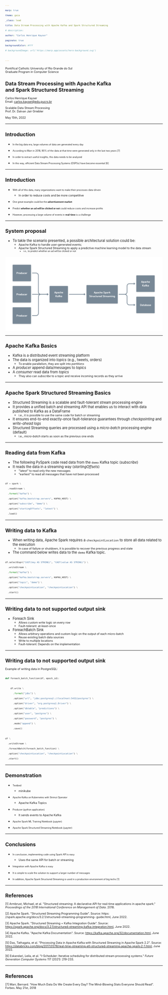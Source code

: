 ```yaml
---
marp: true
theme: gaia
_class: lead
title: Data Stream Processing with Apache Kafka and Spark Structured Streaming
# description: 
author: "Carlos Henrique Kayser"
paginate: true
backgroundColor: #fff
# backgroundImage: url('https://marp.app/assets/hero-background.svg')

---
```


<style scoped>
h1 { font-size: 1.5rem }

p { font-size: 80% }
</style>

Pontifical Catholic University of Rio Grande do Sul<br>Graduate Program in Computer Science

# Data Stream Processing with Apache Kafka<br>and Spark Structured Streaming

Carlos Henrique Kayser<br>Email: carlos.kayser@edu.pucrs.br

Scalable Data Stream Processing<br>Prof. Dr. Dalvan Jair Griebler

May 15th, 2022

---

<style> 
h1 { font-size: 1rem }

p { font-size: 80% }

li { font-size: 80% }

pre code { font-size: 50% }

img[alt~="center"] {
  display: block;
  margin: 0 auto;
}

figcaption {
  display: block;
  margin: 0 auto;
}
</style>

# Introduction

- In the big data era, large volumes of data are generated every day

- According to Marr in 2018, 90% of the data at that time were generated only in the last two years [7]

- In order to extract useful insights, this data needs to be analyzed

- In this way, efficient Data Stream Processing Systems (DSPSs) have become essential [6]





---
# Introduction

- With all of this data, many organizations want to make their processes data-driven
  - In order to reduce costs and be more competitive

- One great example could be the **advertisement market**

- Predict **whether an ad will be clicked or not** could reduce costs and increase profits

- However, processing a large volume of events in **real-time** is a challenge




---

# System proposal

- To takle the scenario presented, a possible architectural solution could be:
  - Apache Kafka to handle user-generated events;
  - Apache Spark Structured Streaming to apply a predictive machine learning model to the data stream
    - i.e., to predict whether an ad will be clicked or not

![w:700 center](figures/system-proposal.png)


<!-- To takle the scenario presented, a possible solution consists of applying a machine learning model (i.e., predict whether an ad will be clicked or not) with Apache Spark Structured Streaming in real-time on the data stream coming from Apache Kafka;     -->











---
# Apache Kafka Basics

- Kafka is a distributed event streaming platform
- The data is organized into _topics_ (e.g., tweets, orders)
  - To enable parallelism, they are split into _partitions_
- A _producer_ append data/messages to _topics_
- A _consumer_ read data from _topics_
  - They also can _subscribe_ to a _topic_ and receive incoming records as they arrive

<!-- 
![w:600 center](figures/kafka-topic.png)
*Fig.1 - 4K Mountains Wallpaper* 
 -->





---

# Apache Spark Structured Streaming Basics

- Structured Streaming is a scalable and fault-tolerant stream processing engine
- It provides a unified batch and streaming API that enables us to interact with data published to Kafka as a DataFrame
  - i.e., it is possible to use the same code for batch or streaming
- It ensures end-to-end exactly-once fault-tolerance guarantees through _checkpointing_ and _write-ahead logs_
- Structured Streaming queries are processed using a _micro-batch_ processing engine (default)
  - i.e., _micro-batch_ starts as soon as the previous one ends









---
# Reading data from Kafka


- The following PySpark code read data from the `demo` Kafka topic (*subscribe*)
- It reads the data in a streaming way (*startingOffsets*)
  - "latest" to read only the new messages
  - "earliest" to read all messages that have not been processed

```python
df = spark \
  .readStream \
  .format("kafka") \
  .option("kafka.bootstrap.servers", KAFKA_HOST) \
  .option("subscribe", "demo") \
  .option("startingOffsets", "latest") \
  .load()
```




---
# Writing data to Kafka

- When writing data, Apache Spark requires a `checkpointLocation` to store all data related to the execution
  - In case of failure or shutdown, it is possible to recover the previous progress and state
- The command below writes data to the `demo` Kafka topic. 

```python
df.selectExpr("CAST(key AS STRING)", "CAST(value AS STRING)") \
  .writeStream \
  .format("kafka") \
  .option("kafka.bootstrap.servers", KAFKA_HOST) \
  .option("topic", "demo") \
  .option("checkpointLocation", "checkpointLocation") \
  .start()
```



---
# Writing data to not supported output sink

- Foreach Sink
  - Allows custom write logic on every row
  - Fault-tolerant: at-least-once
- ForeachBatch Sink
  - Allows arbitrary operations and custom logic on the output of each micro-batch
  - Reuse existing batch data sources
  - Write to multiple locations
  - Fault-tolerant: Depends on the implementation






---
# Writing data to not supported output sink

Example of writing data in PostgreSQL:

```python
def foreach_batch_function(df, epoch_id):

    df.write \
      .format("jdbc") \
      .option("url", "jdbc:postgresql://localhost:5432/postgres") \
      .option("driver", "org.postgresql.Driver") \
      .option("dbtable", "predictions") \
      .option("user", "postgres") \
      .option("password", "postgres") \
      .mode("append") \
      .save()

df \
  .writeStream \
  .foreachBatch(foreach_batch_function) \
  .option("checkpointLocation", "checkpointLocation") \
  .start()
```



---
# Demonstration

- Testbed
  - minikube

- Apache Kafka on Kubernetes with Strimzi Operator
  - Apache Kafka Topics

- Producer (python application)
  - It sends events to Apache Kafka

- Apache Spark ML Training Notebook (jupyter)

- Apache Spark Structured Streaming Notebook (jupyter)








---
# Conclusions

- In conclusion, implementing code using Spark API is easy
  - Uses the same API for batch or streaming

- Integration with Apache Kafka is easy

- It is simple to scale the solution to support a larger number of messages

- In addition, Apache Spark Structured Streaming is used in a production environment of big techs [1]




---
# References

<style scoped>
p { font-size: 65% }
</style>

[1] Armbrust, Michael, et al. "Structured streaming: A declarative API for real-time applications in apache spark." _Proceedings of the 2018 International Conference on Management of Data_. 2018.

[2] Apache Spark. "Structured Streaming Programming Guide". Source: https:
//spark.apache.org/docs/3.2.1/structured-streaming-programming-
guide.html, June 2022.

[3] Apache Spark. "Structured Streaming + Kafka Integration Guide". Source: https://spark.apache.org/docs/3.2.1/structured-streaming-kafka-integration.html, June 2022.

[4] Apache Kafka. "Apache Kafka Documentation". Source: https://kafka.apache.org/32/documentation.html, June 2022.

[5] Das, Tathagata, et al. "Processing Data in Apache Kafka with Structured Streaming in Apache Spark 2.2". Source: https://databricks.com/blog/2017/01/19/real-time-streaming-etl-structured-streaming-apache-spark-2-1.html, June 2022.

[6] Eskandari, Leila, et al. "I-Scheduler: Iterative scheduling for distributed stream processing systems." _Future Generation Computer Systems_ 117 (2021): 219-233.

---
# References

<style scoped>
p { font-size: 65% }
</style>

[7] Marr, Bernard. “How Much Data Do We Create Every Day? The Mind-Blowing Stats Everyone Should Read”. Forbes. May 21st, 2018




<!-- <p>
    <img src="figures/kafka-topic.png" alt style="width:50%">
</p>
<p>
    <em>image_caption</em>
</p> -->


<!-- <figure class="image">
  <img src="figures/kafka-topic.png" alt="Descirp" style="width:50%">
  <figcaption>Kafka Topic</figcaption>
</figure> -->


<!-- 
---
<style>
.image-caption {
  text-align: center;
  font-size: .8rem;
  color: light-grey;
}
</style>

![w:600 center](figures/kafka-topic.png)

<figcaption>Kafka Topic</figcaption> -->


<!-- 
---

# Apache Spark Structured Streaming

[1] -->

